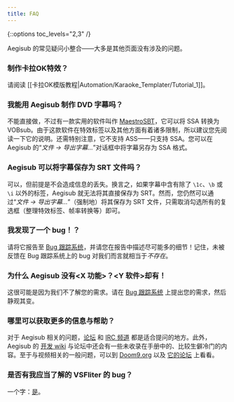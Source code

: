 ```yaml
---
title: FAQ
---
```


{::options toc_levels="2,3" /}

Aegisub 的常见疑问小整合——大多是其他页面没有涉及的问题。

### 制作卡拉OK特效？ ###

请阅读 [[卡拉OK模版教程|Automation/Karaoke_Templater/Tutorial_1]]。

### 我能用 Aegisub 制作 DVD 字幕吗？ ###

不能直接做，不过有一款实用的软件叫作 [MaestroSBT](https://sourceforge.net/projects/maestrosbt/)，它可以将 SSA 转换为 VOBsub。由于这款软件在特效标签以及其他方面有着诸多限制，所以建议您先阅读一下它的说明。还需特别注意，它不支持 ASS——只支持 SSA。您可以在 Aegisub 的“*文件 -> 导出字幕…*”对话框中将字幕另存为 SSA 格式。

### Aegisub 可以将字幕保存为 SRT 文件吗？ ###

可以，但前提是不会造成信息的丢失。换言之，如果字幕中含有除了 `\1c`、`\b` 或 `\i` 以外的标签，Aegisub 就无法将其直接保存为 SRT。然而，您仍然可以通过“*文件 -> 导出字幕…*”（强制地）将其保存为 SRT 文件，只需取消勾选所有的复选框（整理特效标签、帧率转换等）即可。

### 我发现了一个 bug！？ ###

请将它报告至 [Bug 跟踪系统](http://devel.aegisub.org/)，并请您在报告中描述尽可能多的细节！记住，未被反馈在 Bug 跟踪系统上的 bug 对我们而言就相当于*不存在*。

### 为什么 Aegisub 没有&lt;X 功能&gt;？&lt;Y 软件&gt;却有！ ###

这很可能是因为我们不了解您的需求。请在 [Bug 跟踪系统](http://devel.aegisub.org/) 上提出您的需求，然后静观其变。

### 哪里可以获取更多的信息与帮助？ ###

对于 Aegisub 相关的问题，[论坛](http://forums.aegisub.org) 和 [IRC 频道](irc://irc.rizon.net/aegisub) 都是适合提问的地方。此外，Aegisub 的 [开发 wiki](http://devel.aegisub.org) 与论坛中还会有一些未收录在手册中的、比较生僻冷门的内容。至于与视频相关的一般问题，可以到 [Doom9.org](http://www.doom9.org) 以及 [它的论坛](http://forum.doom9.org) 上看看。

### 是否有我应当了解的 VSFliter 的 bug？ ###

一个字：[是](http://asa.diac24.net/VSFilter#BUGS)。
